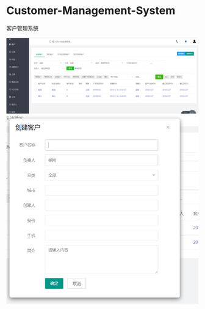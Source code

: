 # Customer-Management-System
客户管理系统


<img src="QQ图片20190220174956.png">
<img src="QQ图片20190220175016.png">
